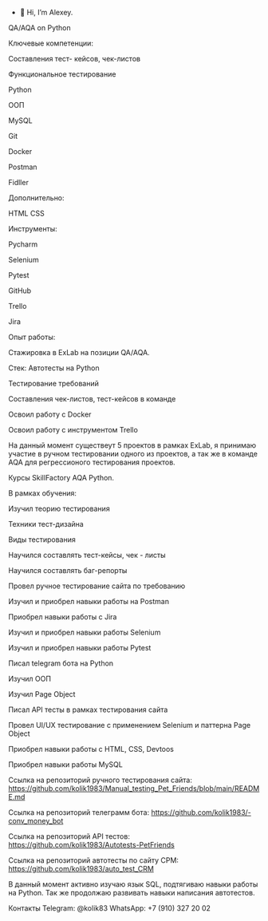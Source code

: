 - 👋 Hi, I’m Alexey.

QA/AQA on Python

Ключевые компетенции:

Составления тест- кейсов, чек-листов

Функциональное тестирование

Python

ООП

MySQL

Git

Docker

Postman

Fidller

Дополнительно:

HTML CSS

Инструменты:

Pycharm 

Selenium

Pytest 

GitHub 

Trello 

Jira

Опыт работы:

Стажировка в ExLab на позиции QA/AQA.

Стек: Автотесты на Python

Тестирование требований

Составления чек-листов, тест-кейсов в команде

Освоил работу с Docker

Освоил работу с инструментом Trello

На данный момент существеут 5 проектов в рамках ExLab, я принимаю участие в ручном тестировании одного из проектов, а так же в команде AQA для регрессионого тестирования проектов.

Курсы SkillFactory AQA Python.

В рамках обучения:

Изучил теорию тестирования

Техники тест-дизайна

Виды тестирования

Научился составлять тест-кейсы, чек - листы

Научился составлять баг-репорты

Провел ручное тестирование сайта по требованию

Изучил и приобрел навыки работы на Postman

Приобрел навыки работы c Jira

Изучил и приобрел навыки работы Selenium

Изучил и приобрел навыки работы Pytest

Писал telegram бота на Python

Изучил ООП

Изучил Page Object

Писал API тесты в рамках тестирования сайта

Провел UI/UX тестирование c применением Selenium и паттерна Page Object

Приобрел навыки работы с HTML, CSS, Devtoos

Приобрел навыки работы MySQL

Cсылка на репозиторий ручного тестирования сайта: https://github.com/kolik1983/Manual_testing_Pet_Friends/blob/main/README.md

Ссылка на репозиторий телеграмм бота: https://github.com/kolik1983/-conv_money_bot

Cсылка на репозиторий API тестов: https://github.com/kolik1983/Autotests-PetFriends

Cсылка на репозиторий автотесты по сайту СРМ: https://github.com/kolik1983/auto_test_CRM

В данный момент активно изучаю язык SQL, подтягиваю навыки работы на Python. Так же продолжаю развивать навыки написания автотестов.

Контакты Telegram: @kolik83 WhatsApp: +7 (910) 327 20 02
